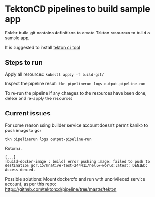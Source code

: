 # TektonCD pipelines to build sample app

Folder build-git contains definitions to create Tekton resources to build a sample app.

It is suggested to install [tekton cli tool](https://github.com/tektoncd/cli)

## Steps to run
Apply all resources:
`kubectl apply -f build-git/`

Inspect the pipeline result:
`tkn pipelinerun logs output-pipeline-run`

To re-run the pipeline if any changes to the resources have been done, delete and re-apply the resources

## Current issues

For some reason using builder service account doesn't permit kaniko to push image to gcr

`tkn pipelinerun logs output-pipeline-run`

Returns:
```
[...]
[build-docker-image : build] error pushing image: failed to push to destination gcr.io/knative-test-244411/hello-world:latest: DENIED: Access denied.
```

Possible solutions:
Mount dockercfg and run with unprivileged service account, as per this repo:
https://github.com/tektoncd/pipeline/tree/master/tekton
